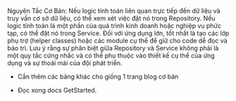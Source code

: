 Nguyên Tắc Cơ Bản:
Nếu logic tính toán liên quan trực tiếp đến dữ liệu và truy vấn cơ sở dữ liệu, có thể xem xét việc đặt nó trong Repository.
Nếu logic tính toán là một phần của quá trình kinh doanh hoặc nghiệp vụ phức tạp, có thể đặt nó trong Service.
Đối với ứng dụng lớn, tốt nhất là tạo các lớp phụ trợ (helper classes) hoặc các module cụ thể để giữ cho code dễ đọc và bảo trì.
Lưu ý rằng sự phân biệt giữa Repository và Service không phải là một quy tắc cứng nhắc và có thể phụ thuộc vào thiết kế cụ thể của ứng dụng và sự thoải mái của đội phát triển.



- Cần thêm các bảng khác cho giống 1 trang blog cơ bản

- Đọc xong docs GetStarted.
